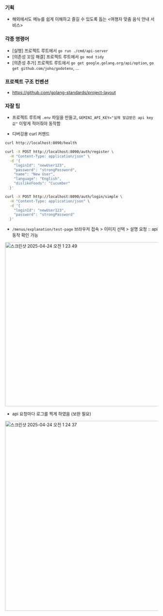 ### 기획
* 해외에서도 메뉴를 쉽게 이해하고 즐길 수 있도록 돕는 <여행자 맞춤 음식 안내 서비스>

### 각종 명령어
* [실행] 프로젝트 루트에서 `go run ./cmd/api-server`
* [의존성 꼬임 해결] 프로젝트 루트에서 `go mod tidy`
* [의존성 추가] 프로젝트 루트에서 `go get google.golang.org/api/option`, `go get github.com/joho/godotenv`, ...

### 프로젝트 구조 컨벤션
* https://github.com/golang-standards/project-layout

### 자잘 팁
* 프로젝트 루트에 `.env` 파일을 만들고, `GEMINI_API_KEY="실제 발급받은 api key 값"` 이렇게 적어줘야 동작함

* 디버깅용 curl 커맨드
```sh
curl http://localhost:8090/health

curl -X POST http://localhost:8090/auth/register \
  -H "Content-Type: application/json" \
  -d '{
    "loginId": "newUser123",
    "password": "strongPassword",
    "name": "New User",
    "language": "English",
    "dislikeFoods": "Cucumber"
  }'

curl -X POST http://localhost:8090/auth/login/simple \
  -H "Content-Type: application/json" \
  -d '{
    "loginId": "newUser123",
    "password": "strongPassword"
  }'
```

* `/menus/explanation/test-page` 브라우저 접속 > 이미지 선택 > 설명 요청 :: api 동작 확인 가능

<img width="541" alt="스크린샷 2025-04-24 오전 1 23 49" src="https://github.com/user-attachments/assets/404fa6e3-cd3a-4641-a0e5-881700da5c41" />

* api 요청마다 로그를 찍게 하였음 (보완 필요)

<img width="626" alt="스크린샷 2025-04-24 오전 1 24 37" src="https://github.com/user-attachments/assets/ffa7e5ce-4cee-41d4-ab7d-a3a2805e1efc" />
